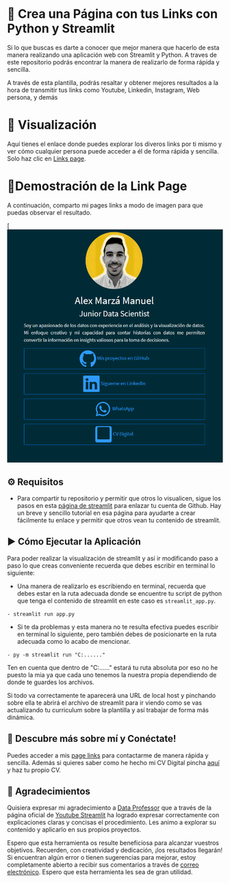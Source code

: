 
# 🚀 Crea una Página con tus Links con Python y Streamlit


Si lo que buscas es darte a conocer que mejor manera que hacerlo de esta manera realizando una aplicación web con Streamlit y Python. A traves de este repositorio podrás encontrar la manera de realizarlo de forma rápida y sencilla.

A través de esta plantilla, podrás resaltar y obtener mejores resultados a la hora de transmitir tus links como Youtube, Linkedin, Instagram, Web persona, y demás


# 👀 Visualización

Aquí tienes el enlace donde puedes explorar los diveros links por ti mismo y ver cómo cualquier persona puede acceder a él de forma rápida y sencilla. Solo haz clic en [Links page]().

# 🌟Demostración de la Link Page

A continuación, comparto mi pages links a modo de imagen para que puedas observar el resultado.

[![Pages Links](/assets/page_links.png)


## ⚙️ Requisitos

- Para compartir tu repositorio y permitir que otros lo visualicen, sigue los pasos en esta [página de streamlit](https://streamlit.io/cloud) para enlazar tu cuenta de Github. Hay un breve y sencillo tutorial en esa página para ayudarte a crear fácilmente tu enlace y permitir que otros vean tu contenido de streamlit.

## ▶️ Cómo Ejecutar la Aplicación

Para poder realizar la visualización de streamlit y así ir modificando paso a paso lo que creas conveniente recuerda que debes escribir en terminal lo siguiente:

- Una manera de realizarlo es escribiendo en terminal, recuerda que debes estar en la ruta adecuada donde se encuentre tu script de python que tenga el contenido de streamlit en este caso es `streamlit_app.py`.

```
- streamlit run app.py

```

- Si te da problemas y esta manera no te resulta efectiva puedes escribir en terminal lo siguiente, pero también debes de posicionarte en la ruta adecuada como lo acabo de mencionar.

```
- py -m streamlit run "C:......"
```

Ten en cuenta que dentro de "C:......" estará tu ruta absoluta por eso no he puesto la mia ya que cada uno tenemos la nuestra propia dependiendo de donde te guardes los archivos.

Si todo va correctamente te aparecerá una URL de local host y pinchando sobre ella te abrirá el archivo de streamlit para ir viendo como se vas actualizando tu curriculum sobre la plantilla y así trabajar de forma más dinámica.



## 🤝 Descubre más sobre mí y Conéctate!

Puedes acceder a mis [page links]() para contactarme de manera rápida y sencilla. Además si quieres saber como he hecho mi CV Digital pincha [aquí](https://github.com/AlexCapis/Digital-CV-streamlit) y haz tu propio CV.

## 🙏 Agradecimientos


Quisiera expresar mi agradecimiento a [Data Professor](https://www.youtube.com/channel/UCV8e2g4IWQqK71bbzGDEI4Q) que a través de la página oficial de [Youtube Streamlit](https://www.youtube.com/@streamlitofficial) ha logrado expresar correctamente con explicaciones claras y concisas el procedimiento. Les animo a explorar su contenido y aplicarlo en sus propios proyectos.

Espero que esta herramienta os resulte beneficiosa para alcanzar vuestros objetivos. Recuerden, con creatividad y dedicación, ¡los resultados llegarán! Si encuentran algún error o tienen sugerencias para mejorar, estoy completamente abierto a recibir sus comentarios a través de [correo electrónico](alexmarzadatascience@gmail.com). Espero que esta herramienta les sea de gran utilidad.